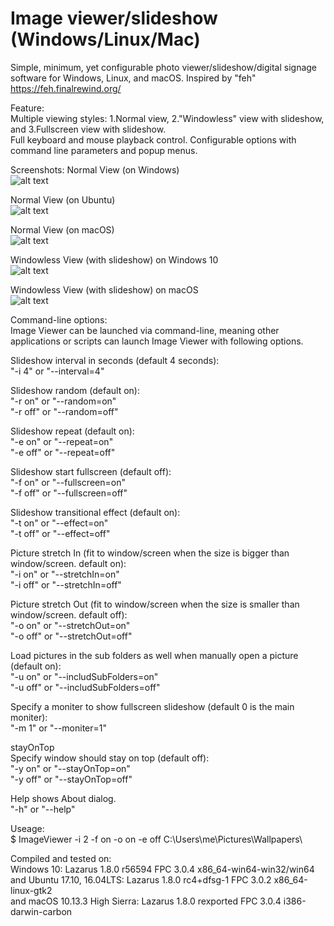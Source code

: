 # Image viewer/slideshow (Windows/Linux/Mac)
Simple, minimum, yet configurable photo viewer/slideshow/digital signage software for Windows, Linux, and macOS. Inspired by "feh" https://feh.finalrewind.org/

Feature:  
Multiple viewing styles: 1.Normal view, 2."Windowless" view with slideshow, and 3.Fullscreen view with slideshow.   
Full keyboard and mouse playback control. 
Configurable options with command line parameters and popup menus.  

Screenshots:
Normal View (on Windows)  
![alt text](https://github.com/torumyax/Image-viewer/blob/master/files/bin/ImageViewerScreenshot1.png?raw=true)

Normal View (on Ubuntu)  
![alt text](https://github.com/torumyax/Image-viewer/blob/master/files/bin/Screenshot%20from%202018-02-20%2021-19-26.jpg?raw=true)

Normal View (on macOS)  
![alt text](https://github.com/torumyax/Image-viewer/blob/master/files/bin/Mac%202018-02-20%2018.34.57.png?raw=true)

Windowless View (with slideshow) on Windows 10  
![alt text](https://github.com/torumyax/Image-viewer/blob/master/files/bin/ImageViewerScreenshot3.png?raw=true)

Windowless View (with slideshow) on macOS  
![alt text](https://github.com/torumyax/Image-viewer/blob/master/files/bin/macOS-inFrameScreenshot-2018-02-20%2023.56.00.png?raw=true)



Command-line options:  
Image Viewer can be launched via command-line, meaning other applications or scripts can launch Image Viewer with following options.  
   
Slideshow interval in seconds (default 4 seconds):  
"-i 4" or "--interval=4"  
  
Slideshow random (default on):  
"-r on" or "--random=on"  
"-r off" or "--random=off"  
  
Slideshow repeat (default on):  
"-e on" or "--repeat=on"  
"-e off" or "--repeat=off"  
  
Slideshow start fullscreen (default off):  
"-f on" or "--fullscreen=on"  
"-f off" or "--fullscreen=off"  
  
Slideshow transitional effect (default on):  
"-t on" or "--effect=on"  
"-t off" or "--effect=off"  
  
Picture stretch In (fit to window/screen when the size is bigger than window/screen. default on):  
"-i on" or "--stretchIn=on"  
"-i off" or "--stretchIn=off"  
  
Picture stretch Out (fit to window/screen when the size is smaller than window/screen. default off):  
"-o on" or "--stretchOut=on"  
"-o off" or "--stretchOut=off"  
  
Load pictures in the sub folders as well when manually open a picture (default on):  
"-u on" or "--includSubFolders=on"  
"-u off" or "--includSubFolders=off"  
  
Specify a moniter to show fullscreen slideshow (default 0 is the main moniter):  
"-m 1" or "--moniter=1"   
  
stayOnTop  
Specify window should stay on top (default off):  
"-y on" or "--stayOnTop=on"  
"-y off" or "--stayOnTop=off"  

Help shows About dialog.  
"-h" or "--help"  
  
Useage:    
$ ImageViewer -i 2 -f on -o on -e off C:\Users\me\Pictures\Wallpapers\

 
 
Compiled and tested on:   
Windows 10: Lazarus 1.8.0 r56594 FPC 3.0.4 x86_64-win64-win32/win64  
and Ubuntu 17.10, 16.04LTS: Lazarus 1.8.0 rc4+dfsg-1 FPC 3.0.2 x86_64-linux-gtk2  
and macOS 10.13.3 High Sierra: Lazarus 1.8.0 rexported FPC 3.0.4 i386-darwin-carbon  
